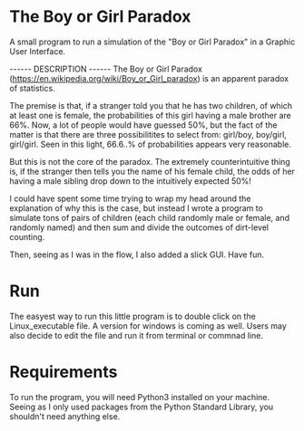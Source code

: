 # The Boy or Girl Paradox
A small program to run a simulation of the "Boy or Girl Paradox" in a Graphic User Interface.

------ DESCRIPTION ------
The Boy or Girl Paradox (https://en.wikipedia.org/wiki/Boy_or_Girl_paradox) is an apparent paradox of statistics.

The premise is that, if a stranger told you that he has two children, of which at least one is female, the probabilities of this girl having a male brother are 66%. Now, a lot of people would have guessed 50%, but the fact of the matter is that there are three possibilitites to select from: girl/boy, boy/girl, girl/girl. Seen in this light, 66.6..% of probabilities appears very reasonable.

But this is not the core of the paradox. The extremely counterintuitive thing is, if the stranger then tells you the name of his female child, the odds of her having a male sibling drop down to the intuitively expected 50%!

I could have spent some time trying to wrap my head around the explanation of why this is the case, but instead I wrote a program to simulate tons of pairs of children (each child randomly male or female, and randomly named) and then sum and divide the outcomes of dirt-level counting.

Then, seeing as I was in the flow, I also added a slick GUI. Have fun.

# Run
The easyest way to run this little program is to double click on the Linux_executable file. A version for windows is coming as well.
Users may also decide to edit the file and run it from terminal or commnad line.

# Requirements
To run the program, you will need Python3 installed on your machine. Seeing as I only used packages from the Python Standard Library, you shouldn't need anything else.
